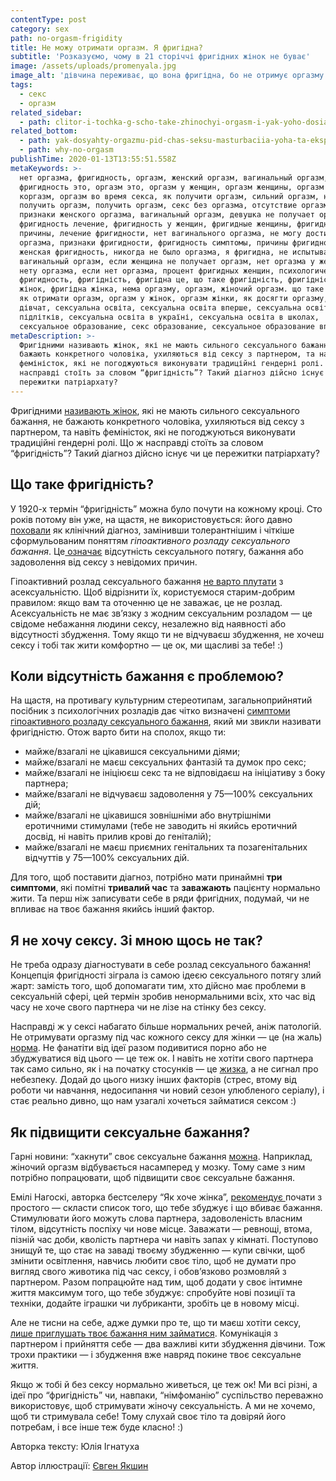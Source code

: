 ```yaml
---
contentType: post
category: sex
path: no-orgasm-frigidity
title: Не можу отримати оргазм. Я фригідна?
subtitle: 'Розказуємо, чому в 21 сторіччі фригідних жінок не буває'
image: /assets/uploads/promenyala.jpg
image_alt: 'дівчина переживає, що вона фригідна, бо не отримує оргазму'
tags:
  - секс
  - оргазм
related_sidebar:
  - path: clitor-i-tochka-g-scho-take-zhinochyi-orgasm-i-yak-yoho-dosiahty
related_bottom:
  - path: yak-dosyahty-orgazmu-pid-chas-seksu-masturbaciia-yoha-ta-eksperymenty
  - path: why-no-orgasm
publishTime: 2020-01-13T13:55:51.558Z
metaKeywords: >-
  нет оргазма, фригидность, оргазм, женский оргазм, вагинальный оргазм,
  фригидность это, оргазм это, оргазм у женщин, оргазм женщины, оргазм женский,
  коргазм, оргазм во время секса, як получити оргазм, сильний оргазм, не могу
  получить оргазм, получить оргазм, секс без оргазма, отсутствие оргазма,
  признаки женского оргазма, вагинальный оргазм, девушка не получает оргазм,
  фригидность лечение, фригидность у женщин, фригидные женщины, фригидность
  причины, лечение фригидности, нет вагинального оргазма, не могу достичь
  оргазма, признаки фригидности, фригидность симптомы, причины фригидности,
  женская фригидность, никогда не было оргазма, я фригидна, не испытываю
  вагинальный оргазм, если женщина не получает оргазм, нет оргазма у женщины,
  нету оргазма, если нет оргазма, процент фригидных женщин, психологическая
  фригидность, фригідність, фригідна це, що таке фригідність, фригідність у
  жінок, фригідна жінка, нема оргазму, оргазм, жіночий оргазм. що таке оргазм,
  як отримати оргазм, оргазм у жінок, оргазм жінки, як досягти оргазму, оргазм
  дівчат, сексуальна освіта, сексуальна освіта вперше, сексуальна освіта для
  підлітків, сексуальна освіта в україні, сексуальна освіта в школах,
  сексуальное образование, секс образование, сексуальное образование вперше   
metaDescription: >-
  Фригідними називають жінок, які не мають сильного сексуального бажання, не
  бажають конкретного чоловіка, ухиляються від сексу з партнером, та навіть
  феміністок, які не погоджуються виконувати традиційні гендерні ролі. Що ж
  насправді стоїть за словом “фригідність”? Такий діагноз дійсно існує чи це
  пережитки патріархату?
---
```

Фригідними [називають жінок](https://books.google.com.ua/books?id=OPWADAAAQBAJ&pg=PA209&lpg=PA209&dq=frigidity+feminism&source=bl&ots=_yvD1c_uZJ&sig=ACfU3U0sqbIanLjy89fLEo-fEPQ6CSetkA&hl=en&sa=X&ved=2ahUKEwjMuu2p4JHmAhVmxosKHZuEAwUQ6AEwBnoECAkQAQ#v=onepage&q=frigidity%20feminism&f=false), які не мають сильного сексуального бажання, не бажають конкретного чоловіка, ухиляються від сексу з партнером, та навіть феміністок, які не погоджуються виконувати традиційні гендерні ролі. Що ж насправді стоїть за словом “фригідність”? Такий діагноз дійсно існує чи це пережитки патріархату?

## Що таке фригідність?

У 1920-х термін “фригідність” можна було почути на кожному кроці. Сто років потому він уже, на щастя, не використовується: його давно [поховали](https://www.researchgate.net/publication/324026859_The_Invention_of_the_Unsexual_Situating_Frigidity_in_the_History_of_Sexuality_and_in_Feminist_Thought) як клінічний діагноз, замінивши толерантнішим і чіткіше сформульованим поняттям _гіпоактивного розладу сексуального бажання_. Це[ означає](https://www.mayoclinicproceedings.org/article/S0025-6196(16)30596-1/fulltext) відсутність сексуального потягу, бажання або задоволення від сексу з невідомих причин.

Гіпоактивний розлад сексуального бажання [не варто плутати](https://www.longdom.org/open-access/asexuality-dysfunction-or-sexual-orientation-2161-038X-1000185.pdf) з асексуальністю. Щоб відрізнити їх, користуємося старим-добрим правилом: якщо вам та оточенню це не заважає, це не розлад. Асексуальність не має зв’язку з жодним сексуальним розладом — це свідоме небажання людини сексу, незалежно від наявності або відсутності збудження. Тому якщо ти не відчуваєш збудження, не хочеш сексу і тобі так жити комфортно — це ок, ми щасливі за тебе! :)

## Коли відсутність бажання є проблемою?

На щастя, на противагу культурним стереотипам, загальноприйнятий посібник з психологічних розладів дає чітко визначені [симптоми гіпоактивного розладу сексуального бажання](https://www.psychiatry.org/psychiatrists/practice/dsm), який ми звикли називати фригідністю. Отож варто бити на сполох, якщо ти:

* майже/взагалі не цікавишся сексуальними діями;
* майже/взагалі не маєш сексуальних фантазій та думок про секс;
* майже/взагалі не ініціюєш секс та не відповідаєш на ініціативу з боку партнера;
* майже/взагалі не відчуваєш задоволення у 75—100% сексуальних дій;
* майже/взагалі не цікавишся зовнішніми або внутрішніми еротичними стимулами (тебе не заводить ні якийсь еротичний досвід, ні навіть прилив крові до геніталій);
* майже/взагалі не маєш приємних генітальних та позагенітальних відчуттів у 75—100% сексуальних дій.

Для того, щоб поставити діагноз, потрібно мати принаймні **три симптоми**, які помітні **тривалий час** та **заважають** пацієнту нормально жити. Та перш ніж записувати себе в ряди фригідних, подумай, чи не впливає на твоє бажання якийсь інший фактор.

## Я не хочу сексу. Зі мною щось не так?

Не треба одразу діагностувати в себе розлад сексуального бажання! Концепція фригідності зіграла із самою ідеєю сексуального потягу злий жарт: замість того, щоб допомагати тим, хто дійсно має проблеми в сексуальній сфері, цей термін зробив ненормальними всіх, хто час від часу не хоче свого партнера чи не лізе на стінку без сексу. 

Насправді ж у сексі набагато більше нормальних речей, аніж патологій. Не отримувати оргазму під час кожного сексу для жінки — це (на жаль) [норма](https://www.ncbi.nlm.nih.gov/pmc/articles/PMC3894744/#R26). Не фанатіти від ідеї разом подивитися порно або не збуджуватися від цього — це теж ок. І навіть не хотіти свого партнера так само сильно, як і на початку стосунків — це [жизка](https://link.springer.com/article/10.1007/s10508-018-1175-x), а не сигнал про небезпеку. Додай до цього низку інших факторів (стрес, втому від роботи чи навчання, недосипання чи новий сезон улюбленого серіалу), і стає реально дивно, що нам узагалі хочеться займатися сексом :) 

## Як підвищити сексуальне бажання?

Гарні новини: “хакнути” своє сексуальне бажання [можна](https://books.google.com.ua/books?id=5IhuDwAAQBAJ&pg=PT1&dq=project+woman&hl=en&sa=X&ved=0ahUKEwjG3sqI3ZHmAhUqAhAIHdsxA3YQ6AEIKTAA#v=onepage&q=project%20woman&f=false). Наприклад, жіночий оргазм відбувається насамперед у мозку. Тому саме з ним потрібно попрацювати, щоб підвищити своє сексуальне бажання. 

Емілі Нагоскі, авторка бестселеру “Як хоче жінка”, [рекомендує ](https://books.google.com.ua/books?id=i6Z-BAAAQBAJ&printsec=frontcover&dq=emily+nagoski+how&hl=en&sa=X&ved=0ahUKEwiK0p_H3pHmAhVskIsKHZD8CDUQ6AEIKTAA#v=onepage&q=emily%20nagoski%20how&f=false)почати з простого — скласти список того, що тебе збуджує і що вбиває бажання. Стимулювати його можуть слова партнера, задоволеність власним тілом, відсутність поспіху чи нове місце. Заважати — ревнощі, втома, пізній час доби, кволість партнера чи навіть запах у кімнаті. Поступово знищуй те, що стає на заваді твоєму збудженню — купи свічки, щоб змінити освітлення, навчись любити своє тіло, щоб не думати про вигляд свого животика під час сексу, і обов’язково розмовляй з партнером. Разом попрацюйте над тим, щоб додати у своє інтимне життя максимум того, що тебе збуджує: спробуйте нові позиції та техніки, додайте іграшки чи лубриканти, зробіть це в новому місці. 

Але не тисни на себе, адже думки про те, що ти маєш хотіти сексу, [лише приглушать твоє бажання ним займатися](https://books.google.com.ua/books?id=ZuNTDwAAQBAJ&printsec=frontcover&dq=viva+la+vagina&hl=en&sa=X&ved=0ahUKEwin-6-H35HmAhXGl4sKHcVHDWwQ6AEIOTAC#v=onepage&q=viva%20la%20vagina&f=false). Комунікація з партнером і прийняття себе — два важливі кити збудження дівчини. Тож трохи практики — і збудження вже навряд покине твоє сексуальне життя.  

Якщо ж тобі й без сексу нормально живеться, це теж ок! Ми всі різні, а ідеї про “фригідність” чи, навпаки, “німфоманію” суспільство переважно використовує, щоб стримувати жіночу сексуальність. А ми не хочемо, щоб ти стримувала себе! Тому слухай своє тіло та довіряй його потребам, і все інше теж буде класно! :)

Авторка тексту: Юлія Ігнатуха

Автор іллюстрації: [Євген Якшин](https://www.instagram.com/ev.yakshin/)
